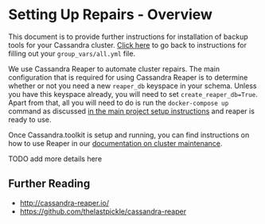 # Setting Up Repairs - Overview
This document is to provide further instructions for installation of backup tools for your Cassandra cluster. [Click here](./setup.ansible-config-files.md#Step-1.3-set-config-variables-for-your-deployment) to go back to instructions for filling out your `group_vars/all.yml` file.

We use Cassandra Reaper to automate cluster repairs. The main configuration that is required for using Cassandra Reaper is to determine whether or not you need a new `reaper_db` keyspace in your schema. Unless you have this keyspace already, you will need to set `create_reaper_db=True`. Apart from that, all you will need to do is run the `docker-compose up` command as discussed [in the main project setup instructions](./README.md#step-5-start-containers-using-docker-compose) and reaper is ready to use.

Once Cassandra.toolkit is setup and running, you can find instructions on how to use Reaper in our [documentation on cluster maintenance](../cluster-maintenance/repair/maintenance.reaper.md).


TODO add more details here


## Further Reading
- http://cassandra-reaper.io/
- https://github.com/thelastpickle/cassandra-reaper
